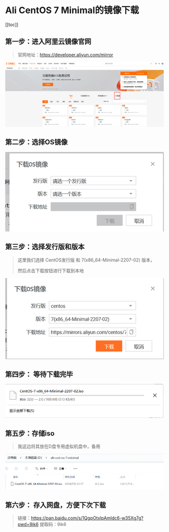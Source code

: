 # Ali CentOS 7 Minimal的镜像下载

[[toc]]

## 第一步：进入阿里云镜像官网

> 官网地址：https://developer.aliyun.com/mirror

![image-20240709225718193](../../../.vuepress/public/images/image-20240709225718193.png)

## 第二步：选择OS镜像

![image-20240709225737672](../../../.vuepress/public/images/image-20240709225737672.png)

## 第三步：选择发行版和版本

> 这里我们选择 CentOS发行版 和 7(x86_64-Minimal-2207-02) 版本，
>
> 然后点击下载按钮进行下载到本地

![image-20240709225824613](../../../.vuepress/public/images/image-20240709225824613.png)

## 第四步： 等待下载完毕

![image-20240709225922213](../../../.vuepress/public/images/image-20240709225922213.png)

## 第五步：存储iso

> 我这边将其放在D盘专用虚拟机盘中，备用

![image-20240709232052326](../../../.vuepress/public/images/image-20240709232052326.png)

## 第六步： 存入网盘，方便下次下载

> 链接：https://pan.baidu.com/s/1QgpOtxlpAmldc6-w35Xg7g?pwd=9ik6 
> 		提取码：9ik6 